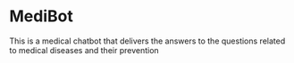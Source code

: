 # MediBot
This is a medical chatbot that delivers the answers to the questions related to medical diseases and their prevention
